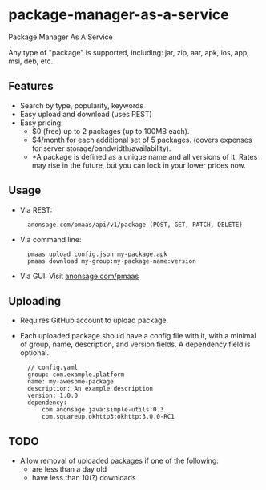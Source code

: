 # package-manager-as-a-service
Package Manager As A Service

Any type of  "package" is supported, including: jar, zip, aar, apk, ios, app, msi, deb, etc..



## Features

- Search by type, popularity, keywords
- Easy upload and download (uses REST)
- Easy pricing:
  - $0 (free) up to 2 packages (up to 100MB each).
  - $4/month for each additional set of 5 packages. (covers expenses for server storage/bandwidth/availability).
  - *A package is defined as a unique name and all versions of it. Rates may rise in the future, but you can lock in your lower prices now.



## Usage

- Via REST:

        anonsage.com/pmaas/api/v1/package (POST, GET, PATCH, DELETE)

- Via command line:

        pmaas upload config.json my-package.apk
        pmaas download my-group:my-package-name:version

- Via GUI: Visit [anonsage.com/pmaas](http://anonsage.com/pmaas)



## Uploading

- Requires GitHub account to upload package.
- Each uploaded package should have a config file with it, with a minimal of group, name, description, and version fields. A dependency field is optional.

        // config.yaml
        group: com.example.platform
        name: my-awesome-package
        description: An example description
        version: 1.0.0
        dependency:
            com.anonsage.java:simple-utils:0.3
            com.squareup.okhttp3:okhttp:3.0.0-RC1



## TODO 

- Allow removal of uploaded packages if one of the following:
  - are less than a day old
  - have less than 10(?) downloads
